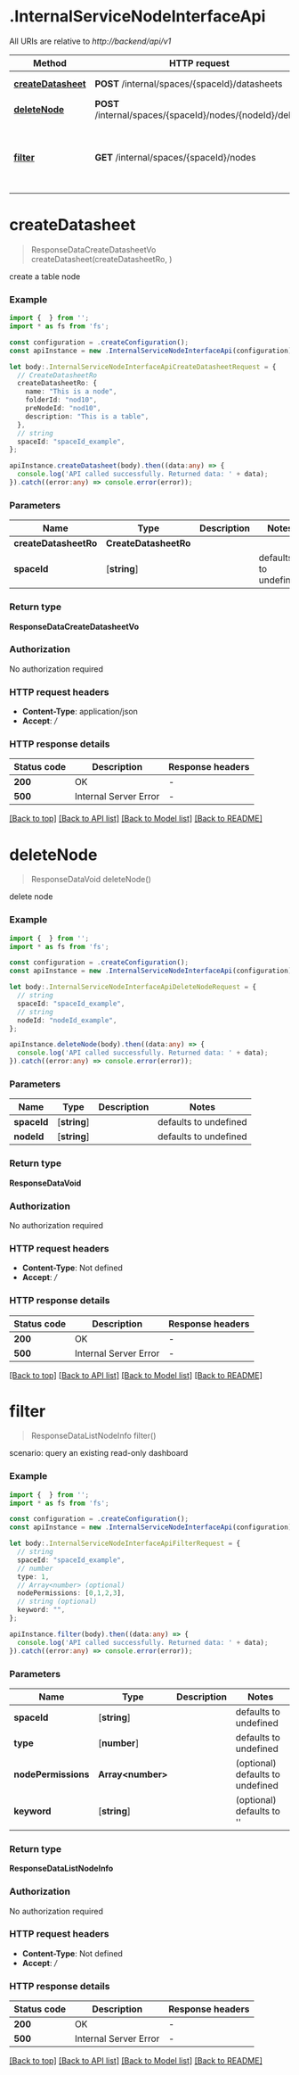 # .InternalServiceNodeInterfaceApi

All URIs are relative to *http://backend/api/v1*

Method | HTTP request | Description
------------- | ------------- | -------------
[**createDatasheet**](InternalServiceNodeInterfaceApi.md#createDatasheet) | **POST** /internal/spaces/{spaceId}/datasheets | create a table node
[**deleteNode**](InternalServiceNodeInterfaceApi.md#deleteNode) | **POST** /internal/spaces/{spaceId}/nodes/{nodeId}/delete | delete node
[**filter**](InternalServiceNodeInterfaceApi.md#filter) | **GET** /internal/spaces/{spaceId}/nodes | Get filter nodes by type, permissions and node name.


# **createDatasheet**
> ResponseDataCreateDatasheetVo createDatasheet(createDatasheetRo, )

create a table node

### Example


```typescript
import {  } from '';
import * as fs from 'fs';

const configuration = .createConfiguration();
const apiInstance = new .InternalServiceNodeInterfaceApi(configuration);

let body:.InternalServiceNodeInterfaceApiCreateDatasheetRequest = {
  // CreateDatasheetRo
  createDatasheetRo: {
    name: "This is a node",
    folderId: "nod10",
    preNodeId: "nod10",
    description: "This is a table",
  },
  // string
  spaceId: "spaceId_example",
};

apiInstance.createDatasheet(body).then((data:any) => {
  console.log('API called successfully. Returned data: ' + data);
}).catch((error:any) => console.error(error));
```


### Parameters

Name | Type | Description  | Notes
------------- | ------------- | ------------- | -------------
 **createDatasheetRo** | **CreateDatasheetRo**|  |
 **spaceId** | [**string**] |  | defaults to undefined


### Return type

**ResponseDataCreateDatasheetVo**

### Authorization

No authorization required

### HTTP request headers

 - **Content-Type**: application/json
 - **Accept**: */*


### HTTP response details
| Status code | Description | Response headers |
|-------------|-------------|------------------|
**200** | OK |  -  |
**500** | Internal Server Error |  -  |

[[Back to top]](#) [[Back to API list]](README.md#documentation-for-api-endpoints) [[Back to Model list]](README.md#documentation-for-models) [[Back to README]](README.md)

# **deleteNode**
> ResponseDataVoid deleteNode()

delete node

### Example


```typescript
import {  } from '';
import * as fs from 'fs';

const configuration = .createConfiguration();
const apiInstance = new .InternalServiceNodeInterfaceApi(configuration);

let body:.InternalServiceNodeInterfaceApiDeleteNodeRequest = {
  // string
  spaceId: "spaceId_example",
  // string
  nodeId: "nodeId_example",
};

apiInstance.deleteNode(body).then((data:any) => {
  console.log('API called successfully. Returned data: ' + data);
}).catch((error:any) => console.error(error));
```


### Parameters

Name | Type | Description  | Notes
------------- | ------------- | ------------- | -------------
 **spaceId** | [**string**] |  | defaults to undefined
 **nodeId** | [**string**] |  | defaults to undefined


### Return type

**ResponseDataVoid**

### Authorization

No authorization required

### HTTP request headers

 - **Content-Type**: Not defined
 - **Accept**: */*


### HTTP response details
| Status code | Description | Response headers |
|-------------|-------------|------------------|
**200** | OK |  -  |
**500** | Internal Server Error |  -  |

[[Back to top]](#) [[Back to API list]](README.md#documentation-for-api-endpoints) [[Back to Model list]](README.md#documentation-for-models) [[Back to README]](README.md)

# **filter**
> ResponseDataListNodeInfo filter()

scenario: query an existing read-only dashboard

### Example


```typescript
import {  } from '';
import * as fs from 'fs';

const configuration = .createConfiguration();
const apiInstance = new .InternalServiceNodeInterfaceApi(configuration);

let body:.InternalServiceNodeInterfaceApiFilterRequest = {
  // string
  spaceId: "spaceId_example",
  // number
  type: 1,
  // Array<number> (optional)
  nodePermissions: [0,1,2,3],
  // string (optional)
  keyword: "",
};

apiInstance.filter(body).then((data:any) => {
  console.log('API called successfully. Returned data: ' + data);
}).catch((error:any) => console.error(error));
```


### Parameters

Name | Type | Description  | Notes
------------- | ------------- | ------------- | -------------
 **spaceId** | [**string**] |  | defaults to undefined
 **type** | [**number**] |  | defaults to undefined
 **nodePermissions** | **Array&lt;number&gt;** |  | (optional) defaults to undefined
 **keyword** | [**string**] |  | (optional) defaults to ''


### Return type

**ResponseDataListNodeInfo**

### Authorization

No authorization required

### HTTP request headers

 - **Content-Type**: Not defined
 - **Accept**: */*


### HTTP response details
| Status code | Description | Response headers |
|-------------|-------------|------------------|
**200** | OK |  -  |
**500** | Internal Server Error |  -  |

[[Back to top]](#) [[Back to API list]](README.md#documentation-for-api-endpoints) [[Back to Model list]](README.md#documentation-for-models) [[Back to README]](README.md)


